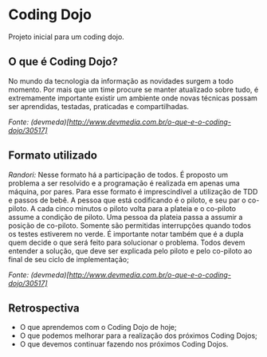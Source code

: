 # Coding Dojo

Projeto inicial para um coding dojo.

## O que é Coding Dojo?

No mundo da tecnologia da informação as novidades surgem a todo momento. Por mais que um time procure se manter atualizado sobre tudo, é extremamente importante existir um ambiente onde novas técnicas possam ser aprendidas, testadas, praticadas e compartilhadas.

_Fonte: (devmeda)[http://www.devmedia.com.br/o-que-e-o-coding-dojo/30517]_

## Formato utilizado

*Randori:* Nesse formato há a participação de todos. É proposto um problema a ser resolvido e a programação é realizada em apenas uma máquina, por pares. Para esse formato é imprescindível a utilização de TDD e passos de bebê.
A pessoa que está codificando é o piloto, e seu par o co-piloto. A cada cinco minutos o piloto volta para a plateia e o co-piloto assume a condição de piloto. Uma pessoa da plateia passa a assumir a posição de co-piloto.
Somente são permitidas interrupções quando todos os testes estiverem no verde. É importante notar também que é a dupla quem decide o que será feito para solucionar o problema. Todos devem entender a solução, que deve ser explicada pelo piloto e pelo co-piloto ao final de seu ciclo de implementação;

_Fonte: (devmeda)[http://www.devmedia.com.br/o-que-e-o-coding-dojo/30517]_

## Retrospectiva

* O que aprendemos com o Coding Dojo de hoje;
* O que podemos melhorar para a realização dos próximos Coding Dojos;
* O que devemos continuar fazendo nos próximos Coding Dojos.

